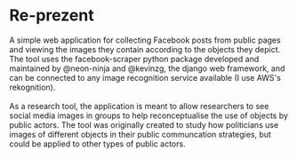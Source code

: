 # Re-prezent

A simple web application for collecting Facebook posts from public pages and viewing the images they contain according to the objects they depict. The tool uses the facebook-scraper python package developed and maintained by @neon-ninja and @kevinzg, the django web framework, and can be connected to any image recognition service available (I use AWS's rekognition).
<br><br>
As a research tool, the application is meant to allow researchers to see social media images in groups to help reconceptualise the use of objects by public actors. The tool was originally created to study how politicians use images of different objects in their public communcation strategies, but could be applied to other types of public actors.
